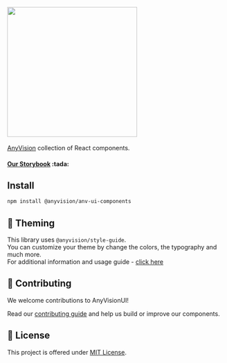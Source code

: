 
<p>
  <img width="300" src="https://anyvision.co/boss/wp-content/uploads/2016/01/anyvision_logo_bbw-1.png">

  </br>
  </br>
  <span>
    <a href="https://www.anyvision.co/">AnyVision</a> collection of React components.
  </span>

</p>

<h4>
  <a href="http://storybook.anyvision.co/">Our Storybook</a> :tada:
</h4>

## Install
```bash
npm install @anyvision/anv-ui-components
```
## :rainbow: Theming
This library uses `@anyvision/style-guide`.
</br>
You can customize your theme by change the colors, the typography and much more.
</br>
For additional information and usage guide - [click here](https://github.com/AnyVisionltd/anv-ui-style-guide)

## 🤝 Contributing

We welcome contributions to AnyVisionUI!

Read our [contributing guide](https://github.com/AnyVisionltd/anv-ui-components/blob/development/CONTRIBUTING.md) and help us build or improve our components.

## 📝 License

This project is offered under [MIT License](https://github.com/AnyVisionltd/anv-ui-components/blob/development/LICENSE).
